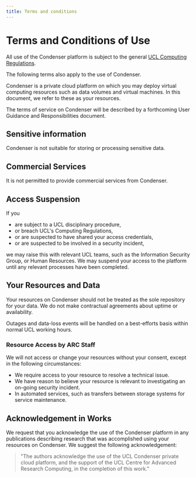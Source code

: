 ```yaml
---
title: Terms and conditions
---
```


# Terms and Conditions of Use

All use of the Condenser platform is subject to the general [UCL Computing Regulations](https://www.ucl.ac.uk/information-security/sites/information_security/files/regulations.pdf).

The following terms also apply to the use of Condenser.

Condenser is a private cloud platform on which you may deploy virtual computing
resources such as data volumes and virtual machines. In this document, we refer to
these as your resources.

The terms of service on Condenser will be described by a forthcoming User Guidance
and Responsibilities document.

## Sensitive information

Condenser is not suitable for storing or processing sensitive data.

## Commercial Services

It is not permitted to provide commercial services from Condenser.

## Access Suspension

If you

- are subject to a UCL disciplinary procedure,
- or breach UCL's Computing Regulations,
- or are suspected to have shared your access credentials,
- or are suspected to be involved in a security incident,

we may raise this with relevant UCL teams, such as the Information Security Group,
or Human Resources. We may suspend your access to the platform until any relevant
processes have been completed.

## Your Resources and Data

Your resources on Condenser should not be treated as the sole repository for
your data. We do not make contractual agreements about uptime or availability.

Outages and data-loss events will be handled on a best-efforts basis within normal
UCL working hours.

### Resource Access by ARC Staff

We will not access or change your resources without your consent, except in the following
circumstances:

- We require access to your resource to resolve a technical issue.
- We have reason to believe your resource is relevant to investigating an on-going
security incident.
- In automated services, such as transfers between storage systems for service maintenance.

## Acknowledgement in Works

We request that you acknowledge the use of the Condenser platform in any publications
describing research that was accomplished using your resources on Condenser. We suggest
the following acknowledgement:

> "The authors acknowledge the use of the UCL Condenser private cloud platform, and
> the support of the UCL Centre for Advanced Research Computing, in the completion
> of this work."
